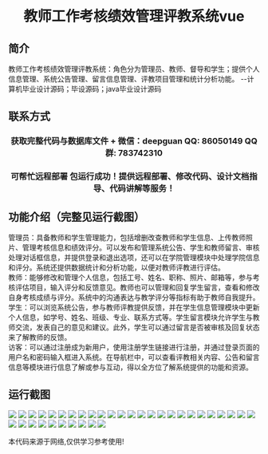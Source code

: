 <p><h1 align="center">教师工作考核绩效管理评教系统vue</h1></p>

## 简介
教师工作考核绩效管理评教系统：角色分为管理员、教师、督导和学生；提供个人信息管理、系统公告管理、留言信息管理、评教项目管理和统计分析功能。    --计算机毕业设计源码；毕设源码；java毕业设计源码


## 联系方式
<p><h3 align="center">获取完整代码与数据库文件 + 微信：deepguan QQ: 86050149 QQ群: 783742310</h3></p>
<p><h3 align="center">可帮忙远程部署 包运行成功！提供远程部署、修改代码、设计文档指导、代码讲解等服务！</h3></p>

## 功能介绍（完整见运行截图）
管理员：具备教师和学生管理能力，包括增删改查教师和学生信息、上传教师照片、管理考核信息和绩效评分。可以发布和管理系统公告、学生和教师留言、审核处理对话框信息，并提供登录和退出选项，还可以在学院管理模块中处理学院信息和评分。系统还提供数据统计和分析功能，以便对教师评教进行评估。  
教师：能够修改和管理个人信息，包括工号、姓名、职称、照片、邮箱等，参与考核评估项目，输入评分和反馈意见。教师也可以管理和回复学生留言，查看和修改自身考核成绩与评分。系统中的沟通表达与教学评分等指标有助于教师自我提升。  
学生：可以浏览系统公告，参与教师评教提供反馈，并在学生信息管理模块中更新个人信息，如学号、姓名、班级、专业、联系方式等。学生留言模块允许学生与教师交流，发表自己的意见和建议。此外，学生可以通过留言是否被审核及回复状态来了解教师的反馈。  
访客：可以通过注册成为新用户，使用注册学生链接进行注册，并通过登录页面的用户名和密码输入框进入系统。在导航栏中，可以查看评教相关内容、公告和留言信息等模块进行信息了解或参与互动，得以全方位了解系统提供的功能和资源。


## 运行截图
![](img/001.jpg)
![](img/002.jpg)
![](img/003.jpg)
![](img/004.jpg)
![](img/005.jpg)
![](img/006.jpg)
![](img/007.jpg)
![](img/008.jpg)
![](img/009.jpg)
![](img/010.jpg)
![](img/011.jpg)
![](img/012.jpg)
![](img/013.jpg)
![](img/014.jpg)
![](img/015.jpg)
![](img/016.jpg)
![](img/017.jpg)
![](img/018.jpg)
![](img/019.jpg)
![](img/020.jpg)
![](img/021.jpg)
![](img/022.jpg)
![](img/023.jpg)
![](img/024.jpg)
![](img/025.jpg)
![](img/026.jpg)
![](img/027.jpg)
![](img/028.jpg)
![](img/029.jpg)
![](img/030.jpg)
![](img/031.jpg)
![](img/032.jpg)
![](img/033.jpg)
![](img/034.jpg)
![](img/035.jpg)

<p>本代码来源于网络,仅供学习参考使用!</p>
